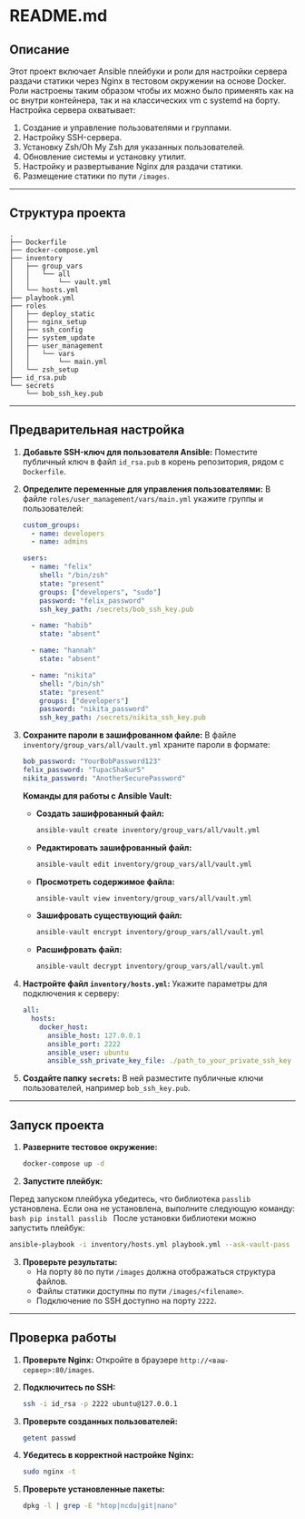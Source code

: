 # README.md

## Описание

Этот проект включает Ansible плейбуки и роли для настройки сервера раздачи статики через Nginx в тестовом окружении на основе Docker. Роли настроены таким образом чтобы их можно было применять как на ос внутри контейнера, так и на классических vm с systemd на борту. Настройка сервера охватывает:
1. Создание и управление пользователями и группами.
2. Настройку SSH-сервера.
3. Установку Zsh/Oh My Zsh для указанных пользователей.
4. Обновление системы и установку утилит.
5. Настройку и развертывание Nginx для раздачи статики.
6. Размещение статики по пути `/images`.

---

## Структура проекта

```
.
├── Dockerfile
├── docker-compose.yml
├── inventory
│   ├── group_vars
│   │   └── all
│   │       └── vault.yml
│   └── hosts.yml
├── playbook.yml
├── roles
│   ├── deploy_static
│   ├── nginx_setup
│   ├── ssh_config
│   ├── system_update
│   ├── user_management
│   │   └── vars
│   │       └── main.yml
│   └── zsh_setup
├── id_rsa.pub
└── secrets
    └── bob_ssh_key.pub
```

---

## Предварительная настройка

1. **Добавьте SSH-ключ для пользователя Ansible:**
   Поместите публичный ключ в файл `id_rsa.pub` в корень репозитория, рядом с `Dockerfile`.

2. **Определите переменные для управления пользователями:**
   В файле `roles/user_management/vars/main.yml` укажите группы и пользователей:

   ```yaml
   custom_groups:
     - name: developers
     - name: admins

   users:
     - name: "felix"
       shell: "/bin/zsh"
       state: "present"
       groups: ["developers", "sudo"]
       password: "felix_password"
       ssh_key_path: /secrets/bob_ssh_key.pub

     - name: "habib"
       state: "absent"

     - name: "hannah"
       state: "absent"

     - name: "nikita"
       shell: "/bin/sh"
       state: "present"
       groups: ["developers"]
       password: "nikita_password"
       ssh_key_path: /secrets/nikita_ssh_key.pub
   ```

3. **Сохраните пароли в зашифрованном файле:**
   В файле `inventory/group_vars/all/vault.yml` храните пароли в формате:

   ```yaml
   bob_password: "YourBobPassword123"
   felix_password: "TupacShakur5"
   nikita_password: "AnotherSecurePassword"
   ```

   **Команды для работы с Ansible Vault:**
   - **Создать зашифрованный файл:**
     ```bash
     ansible-vault create inventory/group_vars/all/vault.yml
     ```
   - **Редактировать зашифрованный файл:**
     ```bash
     ansible-vault edit inventory/group_vars/all/vault.yml
     ```
   - **Просмотреть содержимое файла:**
     ```bash
     ansible-vault view inventory/group_vars/all/vault.yml
     ```
   - **Зашифровать существующий файл:**
     ```bash
     ansible-vault encrypt inventory/group_vars/all/vault.yml
     ```
   - **Расшифровать файл:**
     ```bash
     ansible-vault decrypt inventory/group_vars/all/vault.yml
     ```

4. **Настройте файл `inventory/hosts.yml`:**
   Укажите параметры для подключения к серверу:

   ```yaml
   all:
     hosts:
       docker_host:
         ansible_host: 127.0.0.1
         ansible_port: 2222
         ansible_user: ubuntu
         ansible_ssh_private_key_file: ./path_to_your_private_ssh_key
   ```

5. **Создайте папку `secrets`:**
   В ней разместите публичные ключи пользователей, например `bob_ssh_key.pub`.

---

## Запуск проекта

1. **Разверните тестовое окружение:**
   ```bash
   docker-compose up -d
   ```

2. **Запустите плейбук:**
   
Перед запуском плейбука убедитесь, что библиотека `passlib` установлена. Если она не установлена, выполните следующую команду:
    ```bash
    pip install passlib
    ```
После установки библиотеки можно запустить плейбук:
   ```bash
   ansible-playbook -i inventory/hosts.yml playbook.yml --ask-vault-pass
   ```

3. **Проверьте результаты:**
   - На порту `80` по пути `/images` должна отображаться структура файлов.
   - Файлы статики доступны по пути `/images/<filename>`.
   - Подключение по SSH доступно на порту `2222`.

---

## Проверка работы

1. **Проверьте Nginx:**
   Откройте в браузере `http://<ваш-сервер>:80/images`.

2. **Подключитесь по SSH:**
   ```bash
   ssh -i id_rsa -p 2222 ubuntu@127.0.0.1
   ```

3. **Проверьте созданных пользователей:**
   ```bash
   getent passwd
   ```

4. **Убедитесь в корректной настройке Nginx:**
   ```bash
   sudo nginx -t
   ```

5. **Проверьте установленные пакеты:**
   ```bash
   dpkg -l | grep -E "htop|ncdu|git|nano"
   ```

